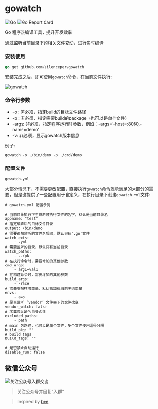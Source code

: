 # gowatch
![Go](https://github.com/silenceper/gowatch/workflows/Go/badge.svg)
[![Go Report Card](https://goreportcard.com/badge/github.com/silenceper/gowatch)](https://goreportcard.com/report/github.com/silenceper/gowatch)


Go 程序热编译工具，提升开发效率

通过监听当前目录下的相关文件变动，进行实时编译


### 安装使用

```go
go get github.com/silenceper/gowatch
```

安装完成之后，即可使用`gowatch`命令，在当前文件执行:

![gowatch](./screenshot/gowatch.png)


### 命令行参数

- -o : 非必须，指定build的目标文件路径
- -p : 非必须，指定需要build的package（也可以是单个文件）
- -args: 非必须，指定程序运行时参数，例如：-args='-host=:8080,-name=demo'
- -v: 非必须，显示gowatch版本信息

例子:

`gowatch -o ./bin/demo -p ./cmd/demo`

### 配置文件
`gowatch.yml`

大部分情况下，不需要更改配置，直接执行`gowatch`命令就能满足的大部分的需要，但是也提供了一些配置用于自定义，在执行目录下创建`gowatch.yml`文件:

```
# gowatch.yml 配置示例

# 当前目录执行下生成的可执行文件的名字，默认是当前目录名
appname: "test"
# 指定编译后的目标文件目录
output: /bin/demo
# 需要追加监听的文件名后缀，默认只有'.go'文件
watch_exts:
    - .yml
# 需要监听的目录，默认只有当前目录
watch_paths:
    - ../pk
# 在执行命令时，需要增加的其他参数
cmd_args:
    - arg1=val1
# 在构建命令时，需要增加的其他参数
build_args:
    - -race
# 需要增加环境变量，默认已加载当前环境变量
envs:
    - a=b
# 是否监听 ‘vendor’ 文件夹下的文件改变
vendor_watch: false
# 不需要监听的目录名字
excluded_paths:
    - path
# main 包路径，也可以是单个文件，多个文件使用逗号分隔
build_pkg: ""
# build tags
build_tags: ""

# 是否禁止自动运行
disable_run: false

```

## 微信公众号
![关注公众号入群交流](https://silenceper.oss-cn-beijing.aliyuncs.com/qrcode/qr_code_study_program_258.jpg)
>关注公众号并回复“入群”


>Inspired by [bee](https://github.com/beego/bee)

